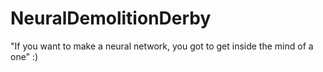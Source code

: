 # NeuralDemolitionDerby

"If you want to make a neural network, you got to get inside the mind of a one" :)
